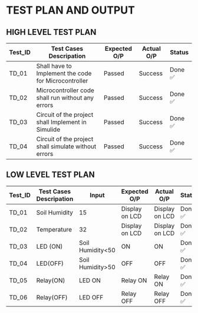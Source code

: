 # TEST PLAN AND OUTPUT

## HIGH LEVEL TEST PLAN
|Test_ID|Test Cases Descripation|Expected O/P|Actual O/P|Status|
---|---|---|---|---|
|TD_01|Shall have to Implement the code for Microcontroller|Passed|Success|Done :white_check_mark:|
|TD_02|Microcontroller code shall run without any errors|Passed|Success|Done :white_check_mark:|
|TD_03|Circuit of the project shall Implement in Simulide|Passed|Success|Done :white_check_mark:|
|TD_04|Circuit of the project shall simulate without errors|Passed|Success|Done :white_check_mark:|

## LOW LEVEL TEST PLAN
|Test_ID|Test Cases Descripation|Input|Expected O/P|Actual O/P|Status|
---|---|---|---|---|---|
|TD_01|Soil Humidity|15|Display on LCD|Display on LCD|Done :white_check_mark:|
|TD_02|Temperature|32|Display on LCD|Display on LCD|Done :white_check_mark:|
|TD_03|LED (ON)|Soil Humidity<50|ON|ON|Done :white_check_mark:|
|TD_04|LED(OFF)|Soil Humidity>50|OFF|OFF|Done :white_check_mark:|
|TD_05|Relay(ON)|LED ON|Relay ON|Relay ON|Done :white_check_mark:|
|TD_06|Relay(OFF)|LED OFF|Relay OFF|Relay OFF|Done :white_check_mark:|
